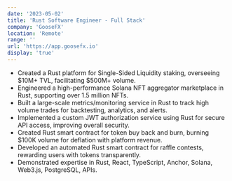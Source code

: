 ```yaml
---
date: '2023-05-02'
title: 'Rust Software Engineer - Full Stack'
company: 'GooseFX'
location: 'Remote'
range: ''
url: 'https://app.goosefx.io'
display: 'true'
---
```


- Created a Rust platform for Single-Sided Liquidity staking, overseeing $10M+ TVL, facilitating $500M+ volume.
- Engineered a high-performance Solana NFT aggregator marketplace in Rust, supporting over 1.5 million NFTs.
- Built a large-scale metrics/monitoring service in Rust to track high volume trades for backtesting, analytics, and alerts.
- Implemented a custom JWT authorization service using Rust for secure API access, improving overall security.
- Created Rust smart contract for token buy back and burn, burning $100K volume for deflation with platform revenue.
- Developed an automated Rust smart contract for raffle contests, rewarding users with tokens transparently.
- Demonstrated expertise in Rust, React, TypeScript, Anchor, Solana, Web3.js, PostgreSQL, APIs.

